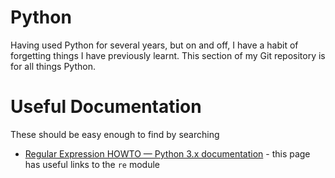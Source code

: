 # Python
Having used Python for several years, but on and off, I have a habit of forgetting things I have previously learnt. This section of my Git repository is for all things Python.

# Useful Documentation
These should be easy enough to find by searching

* [Regular Expression HOWTO — Python 3.x documentation](https://docs.python.org/3/howto/regex.html) - this page has useful links to the `re` module
